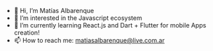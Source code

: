 - 👋 Hi, I’m Matías Albarenque
- 👀 I’m interested in the Javascript ecosystem
- 🌱 I’m currently learning React.js and Dart + Flutter for mobile Apps creation!
- 📫 How to reach me: matiasalbarenque@live.com.ar
